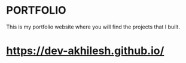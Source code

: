 # PORTFOLIO
This is my portfolio website where you will find the projects that I built.
# https://dev-akhilesh.github.io/
